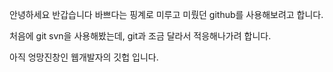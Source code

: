 안녕하세요 반갑습니다
바쁘다는 핑계로 미루고 미뤘던 github를 사용해보려고 합니다.

처음에 git svn을 사용해봤는데, git과 조금 달라서 적응해나가려 합니다.

아직 엉망진창인 웹개발자의 깃헙 입니다.
